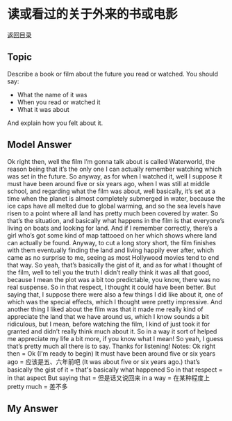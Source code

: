 # 读或看过的关于外来的书或电影
[返回目录](README.md)
## Topic
Describe a book or film about the future you read or watched. You should say:
- What the name of it was
- When you read or watched it
- What it was about

And explain how you felt about it.
## Model Answer
Ok right then, well the film I’m gonna talk about is called Waterworld, the reason being that it’s the only one I can actually remember watching which was set in the future.
So anyway, as for when I watched it, well I suppose it must have been around five or six years ago, when I was still at middle school, and regarding what the film was about, well basically, it’s set at a time when the planet is almost completely submerged in water, because the ice caps have all melted due to global warming, and so the sea levels have risen to a point where all land has pretty much been covered by water.
So that’s the situation, and basically what happens in the film is that everyone’s living on boats and looking for land. And if I remember correctly, there’s a girl who’s got some kind of map tattooed on her which shows where land can actually be found.
Anyway, to cut a long story short, the film finishes with them eventually finding the land and living happily ever after, which came as no surprise to me, seeing as most Hollywood movies tend to end that way.
So yeah, that’s basically the gist of it, and as for what I thought of the film, well to tell you the truth I didn’t really think it was all that good, because I mean the plot was a bit too predictable, you know, there was no real suspense. So in that respect, I thought it could have been better. But saying that, I suppose there were also a few things I did like about it, one of which was the special effects, which I thought were pretty impressive.
And another thing I liked about the film was that it made me really kind of appreciate the land that we have around us, which I know sounds a bit ridiculous, but I mean, before watching the film, I
kind of just took it for granted and didn’t really think much about it. So in a way it sort of helped me appreciate my life a bit more, if you know what I mean!
So yeah, I guess that’s pretty much all there is to say. Thanks for listening!
Notes:
Ok right then = Ok (I'm ready to begin)
It must have been around five or six years ago = 应该是五、六年前吧 (It was about five or six years ago.)
that’s basically the gist of it = that's basically what happened
So in that respect = in that aspect
But saying that = 但是话又说回来
in a way = 在某种程度上
pretty much = 差不多
## My Answer

